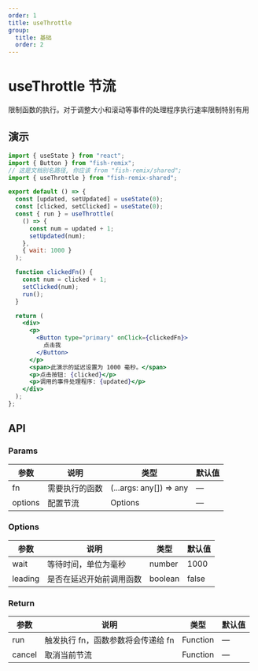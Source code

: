 ```yaml
---
order: 1
title: useThrottle
group:
  title: 基础
  order: 2
---
```


# useThrottle 节流

限制函数的执行。对于调整大小和滚动等事件的处理程序执行速率限制特别有用

## 演示

```jsx
import { useState } from "react";
import { Button } from "fish-remix";
// 这是文档别名路径, 你应该 from "fish-remix/shared";
import { useThrottle } from "fish-remix-shared";

export default () => {
  const [updated, setUpdated] = useState(0);
  const [clicked, setClicked] = useState(0);
  const { run } = useThrottle(
    () => {
      const num = updated + 1;
      setUpdated(num);
    },
    { wait: 1000 }
  );

  function clickedFn() {
    const num = clicked + 1;
    setClicked(num);
    run();
  }

  return (
    <div>
      <p>
        <Button type="primary" onClick={clickedFn}>
          点击我
        </Button>
      </p>
      <span>此演示的延迟设置为 1000 毫秒。</span>
      <p>点击按钮: {clicked}</p>
      <p>调用的事件处理程序: {updated}</p>
    </div>
  );
};
```

## API

### Params

| 参数    | 说明           | 类型                    | 默认值 |
| ------- | -------------- | ----------------------- | ------ |
| fn      | 需要执行的函数 | (...args: any[]) => any | —      |
| options | 配置节流       | Options                 | —      |

### Options

| 参数    | 说明                     | 类型    | 默认值 |
| ------- | ------------------------ | ------- | ------ |
| wait    | 等待时间，单位为毫秒     | number  | 1000   |
| leading | 是否在延迟开始前调用函数 | boolean | false  |

### Return

| 参数   | 说明                               | 类型     | 默认值 |
| ------ | ---------------------------------- | -------- | ------ |
| run    | 触发执行 fn，函数参数将会传递给 fn | Function | —      |
| cancel | 取消当前节流                       | Function | —      |
